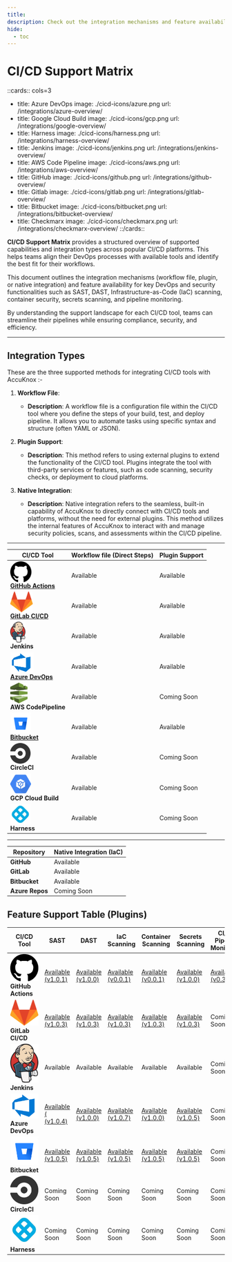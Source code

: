 ```yaml
---
title:
description: Check out the integration mechanisms and feature availability for key DevOps and security functionalities across popular CI/CD platforms.
hide:
  - toc
---
```


<style>
    table:first-of-type td:first-child img{
    display: block;
    height: 3rem;
    }

​    .nt-card-title {
​    text-align: -webkit-center;
​    }

 /* align tables to center */

 table{
    margin-left: auto;
    margin-right: auto;
    }

</style>

# CI/CD Support Matrix

::cards:: cols=3

- title: Azure DevOps
  image: ./cicd-icons/azure.png
  url: /integrations/azure-overview/
- title: Google Cloud Build
  image: ./cicd-icons/gcp.png
  url: /integrations/google-overview/
- title: Harness
  image: ./cicd-icons/harness.png
  url: /integrations/harness-overview/
- title: Jenkins
  image: ./cicd-icons/jenkins.png
  url: /integrations/jenkins-overview/
- title: AWS Code Pipeline
  image: ./cicd-icons/aws.png
  url: /integrations/aws-overview/
- title: GitHub
  image: ./cicd-icons/github.png
  url: /integrations/github-overview/
- title: Gitlab
  image: ./cicd-icons/gitlab.png
  url: /integrations/gitlab-overview/
- title: Bitbucket
  image: ./cicd-icons/bitbucket.png
  url: /integrations/bitbucket-overview/
- title: Checkmarx
  image: ./cicd-icons/checkmarx.png
  url: /integrations/checkmarx-overview/
  ::/cards::

**CI/CD Support Matrix** provides a structured overview of supported capabilities and integration types across popular CI/CD platforms. This helps teams align their DevOps processes with available tools and identify the best fit for their workflows.

This document outlines the integration mechanisms (workflow file, plugin, or native integration) and feature availability for key DevOps and security functionalities such as SAST, DAST, Infrastructure-as-Code (IaC) scanning, container security, secrets scanning, and pipeline monitoring.

By understanding the support landscape for each CI/CD tool, teams can streamline their pipelines while ensuring compliance, security, and efficiency.

---

## **Integration Types**

These are the three supported methods for integrating CI/CD tools with AccuKnox :-

1. **Workflow File**:

   - **Description**: A workflow file is a configuration file within the CI/CD tool where you define the steps of your build, test, and deploy pipeline. It allows you to automate tasks using specific syntax and structure (often YAML or JSON).

2. **Plugin Support**:

   - **Description**: This method refers to using external plugins to extend the functionality of the CI/CD tool. Plugins integrate the tool with third-party services or features, such as code scanning, security checks, or deployment to cloud platforms.

3. **Native Integration**:

   - **Description**: Native integration refers to the seamless, built-in capability of AccuKnox to directly connect with CI/CD tools and platforms, without the need for external plugins. This method utilizes the internal features of AccuKnox to interact with and manage security policies, scans, and assessments within the CI/CD pipeline.

---

| CI/CD Tool                                                                                                                                            | Workflow file (Direct Steps) | Plugin Support |
| ----------------------------------------------------------------------------------------------------------------------------------------------------- | ---------------------------- | -------------- |
| ![GitHub Actions](./cicd-icons/github.png) **[GitHub Actions](https://github.com/marketplace?query=accuknox)**                                        | Available                    | Available      |
| ![GitLab CI/CD](./cicd-icons/gitlab.png) **[GitLab CI/CD](https://gitlab.com/accu-knox/scan)**                                                        | Available                    | Available      |
| ![Jenkins](./cicd-icons/jenkins.png) **Jenkins**                                                                                                      | Available                    | Available      |
| ![Azure DevOps](./cicd-icons/azure.png) **[Azure DevOps](https://marketplace.visualstudio.com/search?term=accuknox&target=AzureDevOps&category=All)** | Available                    | Available      |
| ![AWS CodePipeline](./cicd-icons/aws.png) **AWS CodePipeline**                                                                                        | Available                    | Coming Soon    |
| ![Bitbucket](./cicd-icons/bitbucket.png) **[Bitbucket](https://bitbucket.org/accu-knox/scan/)**                                                       | Available                    | Available      |
| ![CircleCI](./cicd-icons/circle.png) **CircleCI**                                                                                                     | Available                    | Coming Soon    |
| ![GCP Cloud Build](./cicd-icons/gcp.png) **GCP Cloud Build**                                                                                          | Available                    | Coming Soon    |
| ![Harness](./cicd-icons/harness.png) **Harness**                                                                                                      | Available                    | Coming Soon    |

---

| Repository      | Native Integration (IaC) |
| --------------- | ------------------------ |
| **GitHub**      | Available                |
| **GitLab**      | Available                |
| **Bitbucket**   | Available                |
| **Azure Repos** | Coming Soon              |

## Feature Support Table (Plugins)

| CI/CD Tool                                                   | SAST                                                         | DAST                                                         | IaC Scanning                                                 | Container Scanning                                           | Secrets Scanning                                             | CI/CD Pipeline Monitoring                                    |
| ------------------------------------------------------------ | ------------------------------------------------------------ | ------------------------------------------------------------ | ------------------------------------------------------------ | ------------------------------------------------------------ | ------------------------------------------------------------ | ------------------------------------------------------------ |
| ![GitHub Actions](./cicd-icons/github.png) **GitHub Actions** | [Available (v1.0.1)](https://github.com/marketplace/actions/accuknox-sast) | [Available (v1.0.0)](https://github.com/marketplace/actions/accuknox-zap-dast-scan) | [Available (v0.0.1)](https://github.com/marketplace/actions/accuknox-iac) | [Available (v0.0.1)](https://github.com/marketplace/actions/accuknox-container-scan) | [Available (v1.0.0)](https://github.com/marketplace/actions/accuknox-secret-scan) | [Available (v0.3.15)](https://github.com/marketplace/actions/accuknox-report) |
| ![GitLab CI/CD](./cicd-icons/gitlab.png) **GitLab CI/CD**    | [Available (v1.0.3)](https://gitlab.com/accu-knox/scan)      | [Available (v1.0.3)](https://gitlab.com/accu-knox/scan)      | [Available (v1.0.3)](https://gitlab.com/accu-knox/scan)      | [Available (v1.0.3)](https://gitlab.com/accu-knox/scan)      | [Available (v1.0.3)](https://gitlab.com/accu-knox/scan)      | Coming Soon                                                  |
| ![Jenkins](./cicd-icons/jenkins.png) **Jenkins**             | Available                                                    | Available                                                    | Available                                                    | Available                                                    | Available                                                    | Coming Soon                                                  |
| ![Azure DevOps](./cicd-icons/azure.png) **Azure DevOps**     | [Available ( (v1.0.4)](https://marketplace.visualstudio.com/items?itemName=AccuKnox.accuknox-SAST) | [Available (v1.0.0)](https://marketplace.visualstudio.com/items?itemName=AccuKnox.accuknox-dast&ssr=false#overview) | [Available (v1.0.7)](https://marketplace.visualstudio.com/items?itemName=AccuKnox.accuknox-iac) | [Available (v1.0.0)](https://marketplace.visualstudio.com/items?itemName=AccuKnox.accuknox-container-scan) | [Available (v1.0.5)](https://marketplace.visualstudio.com/items?itemName=AccuKnox.accuknox-secret-scan) | Coming Soon                                                  |
| ![Bitbucket](./cicd-icons/bitbucket.png) **Bitbucket**       | [Available (v1.0.5)](https://bitbucket.org/accu-knox/scan/)  | [Available (v1.0.5)](https://bitbucket.org/accu-knox/scan/)  | [Available (v1.0.5)](https://bitbucket.org/accu-knox/scan/)  | [Available (v1.0.5)](https://bitbucket.org/accu-knox/scan/)  | [Available (v1.0.5)](https://bitbucket.org/accu-knox/scan/)  | Coming Soon                                                  |
| ![CircleCI](./cicd-icons/circle.png) **CircleCI**            | Coming Soon                                                  | Coming Soon                                                  | Coming Soon                                                  | Coming Soon                                                  | Coming Soon                                                  | Coming Soon                                                  |
| ![Harness](./cicd-icons/harness.png) **Harness**             | Coming Soon                                                  | Coming Soon                                                  | Coming Soon                                                  | Coming Soon                                                  | Coming Soon                                                  | Coming Soon                                                  |F